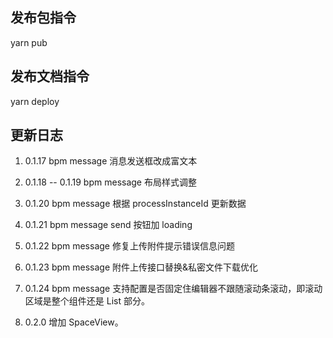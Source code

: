 ## 发布包指令

yarn pub

## 发布文档指令

yarn deploy

## 更新日志

1. 0.1.17 bpm message 消息发送框改成富文本
2. 0.1.18 -- 0.1.19 bpm message 布局样式调整
3. 0.1.20 bpm message 根据 processInstanceId 更新数据
4. 0.1.21 bpm message send 按钮加 loading
5. 0.1.22 bpm message 修复上传附件提示错误信息问题
6. 0.1.23 bpm message 附件上传接口替换&私密文件下载优化
7. 0.1.24 bpm message 支持配置是否固定住编辑器不跟随滚动条滚动，即滚动区域是整个组件还是 List 部分。

8. 0.2.0 增加 SpaceView。

